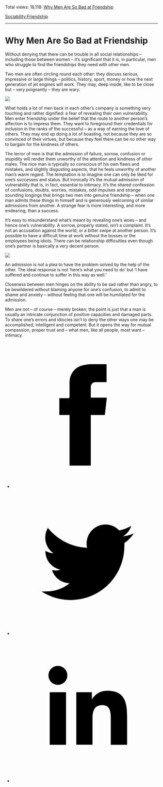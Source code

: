 Total views: 18,118: [Why Men Are So Bad at Friendship](https://www.theschooloflife.com/thebookoflife/why-men-are-so-bad-at-friendship/)

[Sociability:](https://www.theschooloflife.com/thebookoflife/category/sociability/)[Friendship](https://www.theschooloflife.com/thebookoflife/category/sociability/friendship/)

* * *

# Why Men Are So Bad at Friendship
<style>
						.alignnone {
  display: block;
  margin-left: auto;
  margin-right: auto;
  align: center:
}

.addtoany_share_save_container {
display:none;
}

.wp-block-image {
		display: block;
  margin-left: auto;
  margin-right: auto;
  width: 50%;
}

.aligncenter {
display: block;
  margin-left: auto;
  margin-right: auto;
  align: center:
}

@media only screen and (max-width: 500px) {
  .wp-block-image {
		display: block;
  margin-left: auto;
  margin-right: auto;
  width: 100%;
} }

h1 {max-width: 600px !important;
}
.s18-single-post .content-area .site-main article .post-cat-header-display + .old-wrapper p {
    font-size: 1.200em
}
						</style>

Without denying that there can be trouble in all social relationships – including those between women – it’s significant that it is, in particular, men who struggle to find the friendships they need with other men.

Two men are often circling round each other: they discuss serious, impressive or large things – politics, history, sport, money or how the next generation of jet engines will work. They may, deep inside, like to be close but – very poignantly – they are wary.

![](https://www.theschooloflife.com/thebookoflife/wp-content/uploads/2018/01/706px-Jacopo_Pontormo_-_Portrait_of_Two_Friends_-_WGA18109.jpg)

What holds a lot of men back in each other’s company is something very touching and rather dignified: a fear of revealing their own vulnerability. Men enter friendship under the belief that the route to another person’s affection is to impress them. They want to foreground their credentials for inclusion in the ranks of the successful – as a way of earning the love of others. They may end up doing a lot of boasting, not because they are so convinced of their virtues, but because they feel there can be no other way to bargain for the kindness of others.

The terror of men is that the admission of failure, sorrow, confusion or stupidity will render them unworthy of the attention and kindness of other males. The nice man is typically so conscious of his own flaws and mistakes, and slightly disgusting aspects, that he feels unworthy of another man’s warm regard. The temptation is to imagine one can only be liked for one’s successes and status. But ironically it’s the mutual admission of vulnerability that is, in fact, essential to intimacy. It’s the shared confession of confusions, doubts, worries, mistakes, odd impulses and strange sounding longings that brings two men into genuine friendship – when one man admits these things in himself and is generously welcoming of similar admissions from another. A strange fear is more interesting, and more endearing, than a success.

It’s easy to misunderstand what’s meant by revealing one’s woes – and hence one’s vulnerability. A sorrow, properly stated, isn’t a complaint. It’s not an accusation against the world; or a bitter swipe at another person. It’s possible to have a difficult time at work without the bosses or the employees being idiots. There can be relationship difficulties even though one’s partner is basically a very decent person.

![](https://www.theschooloflife.com/thebookoflife/wp-content/uploads/2018/01/772px-Edouard_Manet_-_Luncheon_on_the_Grass_-_Google_Art_Project.jpg)

An admission is not a plea to have the problem solved by the help of the other. The ideal response is not ‘here’s what you need to do’ but ‘I have suffered and continue to suffer in this way as well.’

Closeness between men hinges on the ability to be sad rather than angry, to be bewildered without blaming anyone for one’s confusion, to admit to shame and anxiety – without feeling that one will be humiliated for the admission.

Men are not – of course – merely broken; the point is just that a man is usually an intricate conjunction of positive capacities and damaged parts. To share one’s errors and idiocies isn’t to deny the other ways one may be accomplished, intelligent and competent. But it opens the way for mutual compassion, proper trust and – what men, like all people, most want – intimacy.

<style>
    .iframe-class { display: block !important; }
</style>

- [<svg xmlns="http://www.w3.org/2000/svg" viewbox="0 0 26 26"><title>Facebook</title>
                    <g>
                        <path d="M8.38,10H9.92c.2,0,.29,0,.29-.28,0-.82,0-1.64,0-2.46a3.05,3.05,0,0,1,2.57-3.15A7.22,7.22,0,0,1,14,3.95c.86,0,1.71,0,2.57,0h.25v3.2h-2A.85.85,0,0,0,14,8c0,.62,0,1.24,0,1.91h2.87L16.51,13H14v9H10.21V13H8.38Z"></path>
                    </g>
                </svg>](http://www.facebook.com/sharer/sharer.php?u=https://www.theschooloflife.com/thebookoflife/why-men-are-so-bad-at-friendship/)
- [<svg xmlns="http://www.w3.org/2000/svg" viewbox="0 0 26 26"><title>Twitter</title>
                    <path d="M21.69,7.9a6.75,6.75,0,0,1-1.94.53,3.39,3.39,0,0,0,1.48-1.87,6.76,6.76,0,0,1-2.14.82,3.38,3.38,0,0,0-5.75,3.08,9.59,9.59,0,0,1-7-3.53,3.38,3.38,0,0,0,1,4.51A3.36,3.36,0,0,1,5.89,11v0A3.38,3.38,0,0,0,8.6,14.37a3.39,3.39,0,0,1-1.53.06,3.38,3.38,0,0,0,3.15,2.35A6.78,6.78,0,0,1,6,18.22a6.87,6.87,0,0,1-.81,0A9.6,9.6,0,0,0,20,10.08q0-.22,0-.44A6.86,6.86,0,0,0,21.69,7.9Z"></path>
                </svg>](http://twitter.com/share?url=https://www.theschooloflife.com/thebookoflife/why-men-are-so-bad-at-friendship/&text=&via=theschooloflife)
- [<svg xmlns="http://www.w3.org/2000/svg" viewbox="0 0 26 26"><title>LinkedIn</title>
<path class="cls-2" d="M6.67,10H9.58v9.36H6.67ZM8.13,5.32A1.69,1.69,0,1,1,6.44,7,1.69,1.69,0,0,1,8.13,5.32"></path><path class="cls-2" d="M11.41,10H14.2v1.28h0A3.06,3.06,0,0,1,17,9.75c2.95,0,3.49,1.94,3.49,4.46v5.14H17.57V14.79c0-1.09,0-2.48-1.51-2.48s-1.75,1.18-1.75,2.4v4.63H11.41Z"></path></svg>](https://www.linkedin.com/shareArticle?mini=true&url=https://www.theschooloflife.com/thebookoflife/why-men-are-so-bad-at-friendship/)

